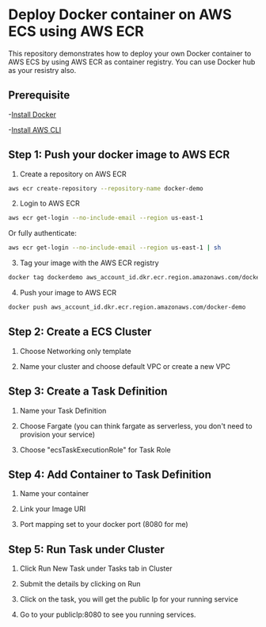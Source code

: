 # Deploy Docker container on AWS ECS using AWS ECR

This repository demonstrates how to deploy your own Docker container to AWS ECS by using AWS ECR as container registry.
You can use Docker hub as your resistry also.
<!--- this is a comment--->

## Prerequisite

-[Install Docker](https://docs.docker.com/install/)

-[Install AWS CLI](https://docs.aws.amazon.com/cli/latest/userguide/cli-chap-install.html)

## Step 1: Push your docker image to AWS ECR

1. Create a repository on AWS ECR

```bash
aws ecr create-repository --repository-name docker-demo
```

2. Login to AWS ECR

```bash
aws ecr get-login --no-include-email --region us-east-1
```

Or fully authenticate:

```bash
aws ecr get-login --no-include-email --region us-east-1 | sh
```

3. Tag your image with the AWS ECR registry

```bash
docker tag dockerdemo aws_account_id.dkr.ecr.region.amazonaws.com/docker-demo
```

4. Push your image to AWS ECR

```bash
docker push aws_account_id.dkr.ecr.region.amazonaws.com/docker-demo
```

## Step 2: Create a ECS Cluster

1. Choose Networking only template

2. Name your cluster and choose default VPC or create a new VPC

## Step 3: Create a Task Definition

1. Name your Task Definition

2. Choose Fargate (you can think fargate as serverless, you don't need to provision your service)

3. Choose "ecsTaskExecutionRole" for Task Role

## Step 4: Add Container to Task Definition

1. Name your container

2. Link your Image URI

3. Port mapping set to your docker port (8080 for me)

## Step 5: Run Task under Cluster

1. Click Run New Task under Tasks tab in Cluster

2. Submit the details by clicking on Run

3. Click on the task, you will get the public Ip for your running service

4. Go to your publicIp:8080 to see you running services.
